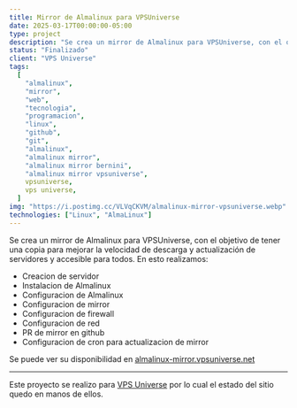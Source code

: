 ```yaml
---
title: Mirror de Almalinux para VPSUniverse
date: 2025-03-17T00:00:00-05:00
type: project
description: "Se crea un mirror de Almalinux para VPSUniverse, con el objetivo de tener una copia para mejorar la velocidad de descarga y actualización de servidores y accesible para todos."
status: "Finalizado"
client: "VPS Universe"
tags:
  [
    "almalinux",
    "mirror",
    "web",
    "tecnologia",
    "programacion",
    "linux",
    "github",
    "git",
    "almalinux",
    "almalinux mirror",
    "almalinux mirror bernini",
    "almalinux mirror vpsuniverse",
    vpsuniverse,
    vps universe,
  ]
img: "https://i.postimg.cc/VLVqCKVM/almalinux-mirror-vpsuniverse.webp"
technologies: ["Linux", "AlmaLinux"]
---
```


Se crea un mirror de Almalinux para VPSUniverse, con el objetivo de tener una copia para mejorar la velocidad de descarga y actualización de servidores y accesible para todos. En esto realizamos:

- Creacion de servidor
- Instalacion de Almalinux
- Configuracion de Almalinux
- Configuracion de mirror
- Configuracion de firewall
- Configuracion de red
- PR de mirror en github
- Configuracion de cron para actualizacion de mirror

Se puede ver su disponibilidad en [almalinux-mirror.vpsuniverse.net](https://almalinux-mirror.vpsuniverse.net/)

---

Este proyecto se realizo para [VPS Universe](https://vpsuniverse.net/) por lo cual el estado del sitio quedo en manos de ellos.
